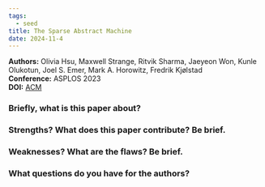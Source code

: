 ```yaml
---
tags:
  - seed
title: The Sparse Abstract Machine
date: 2024-11-4
---
```

**Authors:** Olivia Hsu, Maxwell Strange, Ritvik Sharma, Jaeyeon Won, Kunle Olukotun, Joel S. Emer, Mark A. Horowitz, Fredrik Kjølstad<br>
**Conference:** ASPLOS 2023<br>
**DOI:** [ACM](https://dl.acm.org/doi/10.1145/3582016.3582051)

### Briefly, what is this paper about?



### Strengths? What does this paper contribute? Be brief.



### Weaknesses? What are the flaws? Be brief.



### What questions do you have for the authors?

